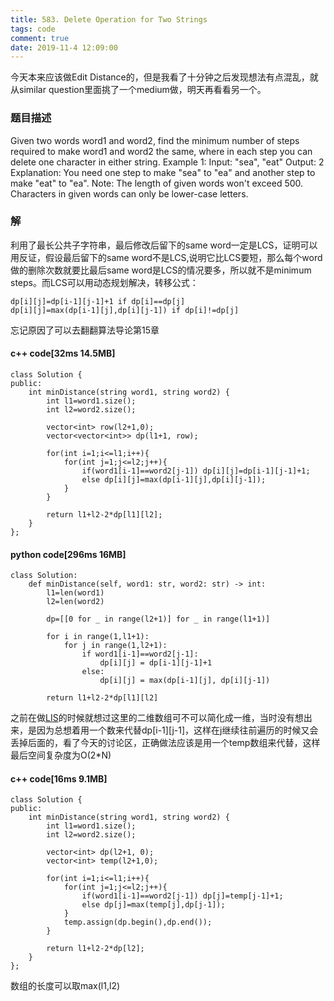 ```yaml
---
title: 583. Delete Operation for Two Strings
tags: code
comment: true
date: 2019-11-4 12:09:00
---
```

今天本来应该做Edit Distance的，但是我看了十分钟之后发现想法有点混乱，就从similar question里面挑了一个medium做，明天再看看另一个。
### 题目描述
Given two words word1 and word2, find the minimum number of steps required to make word1 and word2 the same, where in each step you can delete one character in either string.
Example 1:
Input: "sea", "eat"
Output: 2
Explanation: You need one step to make "sea" to "ea" and another step to make "eat" to "ea".
Note:
The length of given words won't exceed 500.
Characters in given words can only be lower-case letters.
### 解
利用了最长公共子字符串，最后修改后留下的same word一定是LCS，证明可以用反证，假设最后留下的same word不是LCS,说明它比LCS要短，那么每个word做的删除次数就要比最后same word是LCS的情况要多，所以就不是minimum steps。而LCS可以用动态规划解决，转移公式：
```
dp[i][j]=dp[i-1][j-1]+1 if dp[i]==dp[j]
dp[i][j]=max(dp[i-1][j],dp[i][j-1]) if dp[i]!=dp[j]
```
忘记原因了可以去翻翻算法导论第15章
#### c++ code[32ms 14.5MB]
```
class Solution {
public:
    int minDistance(string word1, string word2) {
        int l1=word1.size();
        int l2=word2.size();

        vector<int> row(l2+1,0);
        vector<vector<int>> dp(l1+1, row);

        for(int i=1;i<=l1;i++){
            for(int j=1;j<=l2;j++){
                if(word1[i-1]==word2[j-1]) dp[i][j]=dp[i-1][j-1]+1;
                else dp[i][j]=max(dp[i-1][j],dp[i][j-1]);
            }
        }

        return l1+l2-2*dp[l1][l2];
    }
};
```
#### python code[296ms 16MB]
```
class Solution:
    def minDistance(self, word1: str, word2: str) -> int:
        l1=len(word1)
        l2=len(word2)

        dp=[[0 for _ in range(l2+1)] for _ in range(l1+1)]

        for i in range(1,l1+1):
            for j in range(1,l2+1):
                if word1[i-1]==word2[j-1]:
                    dp[i][j] = dp[i-1][j-1]+1
                else:
                    dp[i][j] = max(dp[i-1][j], dp[i][j-1])
        
        return l1+l2-2*dp[l1][l2]
```
之前在做[LIS](https://wegnery219.github.io/2019/11/03/Leetcode/Leetcode300/)的时候就想过这里的二维数组可不可以简化成一维，当时没有想出来，是因为总想着用一个数来代替dp[i-1][j-1]，这样在j继续往前遍历的时候又会丢掉后面的，看了今天的讨论区，正确做法应该是用一个temp数组来代替，这样最后空间复杂度为O(2*N)
#### c++ code[16ms 9.1MB]
```
class Solution {
public:
    int minDistance(string word1, string word2) {
        int l1=word1.size();
        int l2=word2.size();

        vector<int> dp(l2+1, 0);
        vector<int> temp(l2+1,0);

        for(int i=1;i<=l1;i++){
            for(int j=1;j<=l2;j++){
                if(word1[i-1]==word2[j-1]) dp[j]=temp[j-1]+1;
                else dp[j]=max(temp[j],dp[j-1]);
            }
            temp.assign(dp.begin(),dp.end());
        }

        return l1+l2-2*dp[l2];
    }
};
```
数组的长度可以取max(l1,l2)
